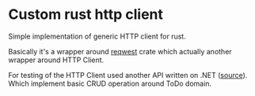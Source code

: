 # Custom rust http client

Simple implementation of generic HTTP client for rust. 

Basically it's a wrapper around [reqwest](https://crates.io/crates/reqwest) crate which actually another wrapper around HTTP Client.

For testing of the HTTP Client used another API written on .NET ([source](https://github.com/oleksandr-rapiy/minimal-todo-api)). Which implement basic CRUD operation around ToDo domain.